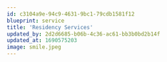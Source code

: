 ```yaml
---
id: c3104a9e-94c9-4631-9bc1-79cdb1581f12
blueprint: service
title: 'Residency Services'
updated_by: 2d2d6685-b06b-4c36-ac61-bb3b0bd2b14f
updated_at: 1690575203
image: smile.jpeg
---
```


